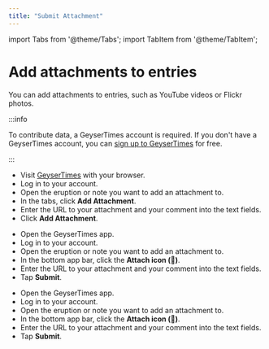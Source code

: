 ```yaml
---
title: "Submit Attachment"
---
```


import Tabs from '@theme/Tabs';
import TabItem from '@theme/TabItem';

# Add attachments to entries

You can add attachments to entries, such as YouTube videos or Flickr photos.

:::info

To contribute data, a GeyserTimes account is required. If you don't have a GeyserTimes account, you can [sign up to GeyserTimes](account-signup.md) for free. 

:::

<Tabs groupId="os">
<TabItem value="web" label="Website">

* Visit [GeyserTimes](https://geysertimes.org) with your browser.
* Log in to your account.
* Open the eruption or note you want to add an attachment to. 
* In the tabs, click **Add Attachment**.
* Enter the URL to your attachment and your comment into the text fields. 
* Click **Add Attachment**.

</TabItem>
<TabItem value="android" label="Android">

* Open the GeyserTimes app.
* Log in to your account.
* Open the eruption or note you want to add an attachment to. 
* In the bottom app bar, click the **Attach icon (📎)**.
* Enter the URL to your attachment and your comment into the text fields. 
* Tap **Submit**.

</TabItem>
<TabItem value="iOS" label="iOS">

* Open the GeyserTimes app.
* Log in to your account.
* Open the eruption or note you want to add an attachment to. 
* In the bottom app bar, click the **Attach icon (📎)**.
* Enter the URL to your attachment and your comment into the text fields. 
* Tap **Submit**.

</TabItem>
</Tabs>